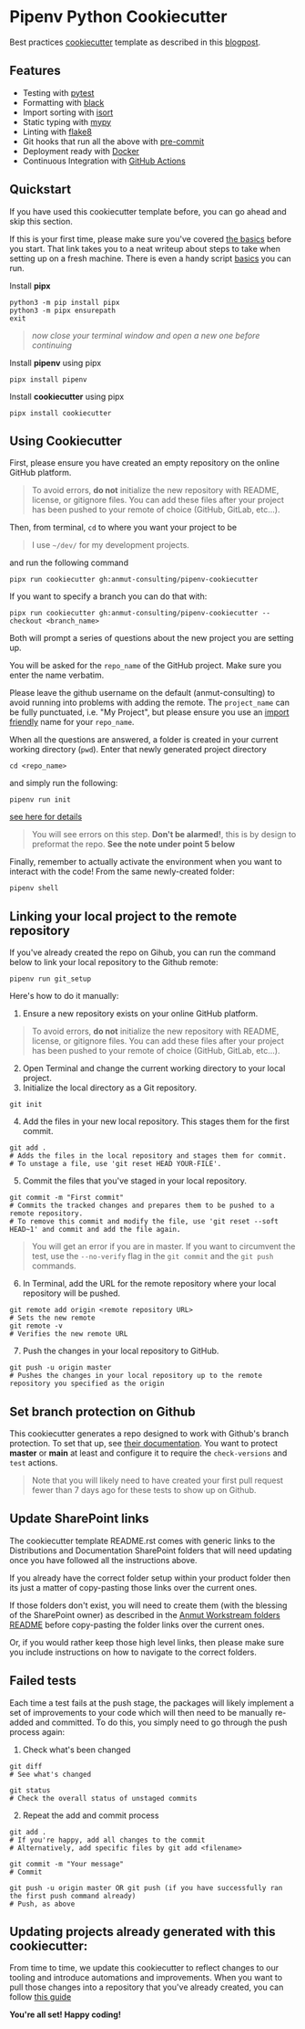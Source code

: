 # Pipenv Python Cookiecutter

Best practices [cookiecutter](https://github.com/audreyr/cookiecutter) template as described in this [blogpost](https://sourcery.ai/blog/python-best-practices/).

## Features
- Testing with [pytest](https://docs.pytest.org/en/latest/)
- Formatting with [black](https://github.com/psf/black)
- Import sorting with [isort](https://github.com/timothycrosley/isort)
- Static typing with [mypy](http://mypy-lang.org/)
- Linting with [flake8](http://flake8.pycqa.org/en/latest/)
- Git hooks that run all the above with [pre-commit](https://pre-commit.com/)
- Deployment ready with [Docker](https://docker.com/)
- Continuous Integration with [GitHub Actions](https://github.com/features/actions)

## Quickstart
If you have used this cookiecutter template before, you can go ahead and skip this section.

If this is your first time, please make sure you've covered [the basics](./the_basics.md) before you start.
That link takes you to a neat writeup about steps to take when setting up on a fresh machine.
There is even a handy script [basics](./basics.sh) you can run.

Install **pipx**
```
python3 -m pip install pipx
python3 -m pipx ensurepath
exit
```
> *now close your terminal window and open a new one before continuing*

Install **pipenv** using pipx
```
pipx install pipenv
```
Install **cookiecutter** using pipx
```
pipx install cookiecutter
```

## Using Cookiecutter
First, please ensure you have created an empty repository on the online GitHub platform.
> To avoid errors, **do not** initialize the new repository with README, license, or gitignore files. You can add these files after your project has been pushed to your remote of choice (GitHub, GitLab, etc...).

Then, from terminal, `cd` to where you want your project to be
> I use `~/dev/` for my development projects.

and run the following command
```
pipx run cookiecutter gh:anmut-consulting/pipenv-cookiecutter
```

If you want to specify a branch you can do that with:
```
pipx run cookiecutter gh:anmut-consulting/pipenv-cookiecutter --checkout <branch_name>
```

Both will prompt a series of questions about the new project you are setting up.

You will be asked for the `repo_name` of the GitHub project.
Make sure you enter the name verbatim.

Please leave the github username on the default (anmut-consulting) to avoid running into problems with adding the remote.
The `project_name` can be fully punctuated, i.e. "My Project", but please ensure you use an [import friendly](https://www.python.org/dev/peps/pep-0008/#id40) name for your `repo_name`.

When all the questions are answered, a folder is created in your current working directory (`pwd`).
Enter that newly generated project directory
```
cd <repo_name>
```

and simply run the following:
```
pipenv run init
```
[see here for details](./{{cookiecutter.repo_name}}/scripts/init.sh)


> You will see errors on this step. **Don't be alarmed!**, this is by design to preformat the repo.  **See the note under point 5 below**

Finally, remember to actually activate the environment when you want to interact with the code! From the same newly-created folder:
```
pipenv shell
```

## Linking your local project to the remote repository
If you've already created the repo on Gihub, you can run the command below to link your local repository to the Github remote:
```
pipenv run git_setup
```
Here's how to do it manually:

1.  Ensure a new repository exists on your online GitHub platform.
> To avoid errors, **do not** initialize the new repository with README, license, or gitignore files. You can add these files after your project has been pushed to your remote of choice (GitHub, GitLab, etc...).
2.  Open Terminal and change the current working directory to your local project.
3.  Initialize the local directory as a Git repository.
```
git init
```
4.  Add the files in your new local repository. This stages them for the first commit.
```
git add .
# Adds the files in the local repository and stages them for commit. 
# To unstage a file, use 'git reset HEAD YOUR-FILE'.
```
5.  Commit the files that you've staged in your local repository.
```
git commit -m "First commit"
# Commits the tracked changes and prepares them to be pushed to a remote repository. 
# To remove this commit and modify the file, use 'git reset --soft HEAD~1' and commit and add the file again.
```
> You will get an error if you are in master.  If you want to circumvent the test, use the `--no-verify` flag in the `git commit` and the `git push` commands.
6.  In Terminal, add the URL for the remote repository where your local repository will be pushed.
```
git remote add origin <remote repository URL>
# Sets the new remote
git remote -v
# Verifies the new remote URL
```
7.  Push the changes in your local repository to GitHub.
```
git push -u origin master
# Pushes the changes in your local repository up to the remote repository you specified as the origin
```

## Set branch protection on Github
This cookiecutter generates a repo designed to work with Github's branch protection.  To set that up, see [their documentation](https://docs.github.com/en/free-pro-team@latest/github/administering-a-repository/defining-the-mergeability-of-pull-requests).  You want to protect **master** or **main** at least and configure it to require the `check-versions` and `test` actions.
> Note that you will likely need to have created your first pull request fewer than 7 days ago for these tests to show up on Github.

## Update SharePoint links
The cookiecutter template README.rst comes with generic links to the Distributions and Documentation SharePoint folders that will need updating once you have followed all the instructions above.

If you already have the correct folder setup within your product folder then its just a matter of copy-pasting those links over the current ones.

If those folders don't exist, you will need to create them (with the blessing of the SharePoint owner) as described in the [Anmut Workstream folders README](https://anmut.sharepoint.com/:w:/g/EYBW8XH-_79OqGboZSckSDIBcwOgb84VRC1MaSz3nsy35Q?e=jTmHg1) before copy-pasting the folder links over the current ones.

Or, if you would rather keep those high level links, then please make sure you include instructions on how to navigate to the correct folders.

## Failed tests
Each time a test fails at the push stage, the packages will likely implement a set of improvements to your code which will then need to be manually re-added and committed. 
To do this, you simply need to go through the push process again:
1. Check what's been changed
```
git diff
# See what's changed

git status
# Check the overall status of unstaged commits
```
2. Repeat the add and commit process
```
git add .
# If you're happy, add all changes to the commit
# Alternatively, add specific files by git add <filename>

git commit -m "Your message"
# Commit

git push -u origin master OR git push (if you have successfully ran the first push command already)
# Push, as above
```

## Updating projects already generated with this cookiecutter:
From time to time, we update this cookiecutter to reflect changes to our tooling and introduce automations and improvements.
When you want to pull those changes into a repository that you've already created, you can follow [this guide](./{{cookiecutter.repo_name}}/UPDATING.rst)

**You're all set! Happy coding!**
